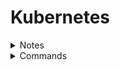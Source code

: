 # Kubernetes

<details>
<summary>Notes</summary>

* Components -
  * API Server
    1. acts as a front-end for kubernetes
  * etcd
    1. key value store
    2. implements logs
  * kubelet
    1. runs on each node
    2. makes sure that the containers are running as expected
  * container runtime
    1. used to run containers
  * controller
  * scheduler
    1. distibutes work across multiple nodes

* master node has `kube-apiserver` & worker nodes have `kubelet` agent
* `kubelet` agent interacts with the master node
* master node contains `kube-apiserver`, `etcd`, `controller`, `scheduler`
* [kubectl Usage Conventions](https://kubernetes.io/docs/reference/kubectl/conventions/)

</details>

<details>
<summary>Commands</summary>

```kubectl
kubectl cluster-info
```

```kubectl
kubectl get nodes
```

deploy a pod `<pod-name>` (default image is from docker hub) -

```kubectl
kubectl run <pod-name> --image <image>
```

```kubectl
kubectl create -f <yml-file>
```

get all pods -

```kubectl
kubectl get pods
```

describe pod -

```kubectl
kubectl describe pod <pod-name>
```

extract pod definiton file from already created pod-

```kubectl
kubectl get pod <pod-name> -o yaml > pod-definition.yaml
```

Here are some of the commonly used formats:

`-o jsonOutput` a JSON formatted API object.

`-o namePrint` only the resource name and nothing else.

`-o wideOutput` in the plain-text format with any additional information.

`-o yamlOutput` a YAML formatted API object.

```kubectl
kubectl [command] [TYPE] [NAME] -o <output_format>
```

Create a configMap
```kubectl
kubectl create configmap webapp-config-map --from-literal=APP_COLOR=darkblue
```

</details>
